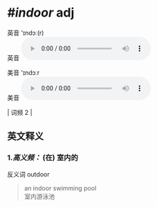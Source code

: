 # ***\#indoor*** adj
英音 'ɪndɔː(r)  
英音
<audio src="./media/indoor-B.aac" controls="controls"></audio>

美音 'ɪndɔːr  
美音
<audio src="./media/indoor.aac" controls="controls"></audio>



| 词频 2 |  

英文释义
---
### 1.*高义频：* **(在) 室内的**  
反义词 outdoor 

 > an indoor swimming pool  
 > 室内游泳池    


